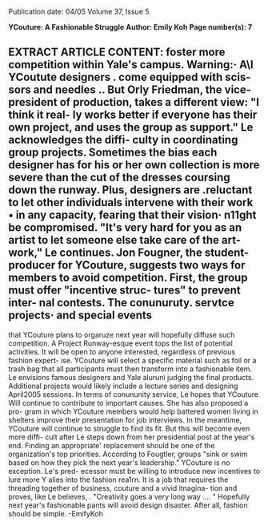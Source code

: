 Publication date: 04/05
Volume 37, Issue 5

**YCouture: A Fashionable Struggle**
**Author: Emily Koh**
**Page number(s): 7**

EXTRACT ARTICLE CONTENT:
foster more competition within Yale's 
campus. Warning:· A\l YCoutute 
designers . come equipped with scis-
sors and needles .. But Orly Friedman, 
the vice-president of production, 
takes a different view: "I think it real-
ly works better if everyone has their 
own project, and uses the group as 
support." Le acknowledges the diffi-
culty in coordinating group projects. 
Sometimes the bias each designer has 
for his or her own collection is more 
severe than the cut of the dresses 
coursing down the runway. 
Plus, 
designers are .reluctant to let other 
individuals intervene with their work 
• 
in any capacity, fearing that their 
vision· n11ght be compromised. "It's 
very hard for you as an artist to let 
someone else take care of the art-
work," Le continues. 
Jon Fougner, the 
student-producer 
for 
YCouture, suggests two 
ways for members to 
avoid 
competition. 
First, the group must 
offer "incentive struc-
tures" to prevent inter-
nal contests. 
The 
conunuruty. servtce 
projects· and special 
events 
-
that 
YCouture plans to 
orgaruze next year 
will hopefully diffuse 
such competition. 
A 
Project Runway-esque 
event tops the list of 
potential activities. 
It 
will be open to anyone 
interested, regardless of 
previous fashion expert-
ise. YCouture will select a 
specific material 
such as foil or a 
trash bag that all participants must 
then transform into a fashionable 
item. Le envisions famous designers 
and 
Yale 
aluruni 
judging 
the 
final products. 
Additional projects would likely 
include a lecture series and designing 
April2005 
sessions. 
In terms of conununity 
service, Le hopes that YCouture Will 
continue to contribute to important 
causes. She has also proposed a pro-
gram in which YCouture members 
would help battered women living in 
shelters improve their presentation 
for job interviews. 
In the meantime, YCouture will 
continue to struggle to find its fit. 
But this will become even more diffi-
cult after Le steps down from her 
presidential post at the year's end. 
Finding an appropriate' replacement 
should be one of the organization's 
top priorities. According to Fougtler, 
groups "sink or swim based on how 
they pick the next year's leadership." 
YCouture is no exception. Le's pred-
ecessor must be willing to introduce 
new incentives to lure more Y alies 
into the fashion rea1rn. It is a job that 
requires the threading together of 
business, couture and a vivid itnagina-
tion and proves, like Le believes, 
. "Creativity goes a very long way .... " 
Hopefully next year's fashionable 
pants will avoid design disaster. After 
all, fashion should be simple. 
-EmifyKoh